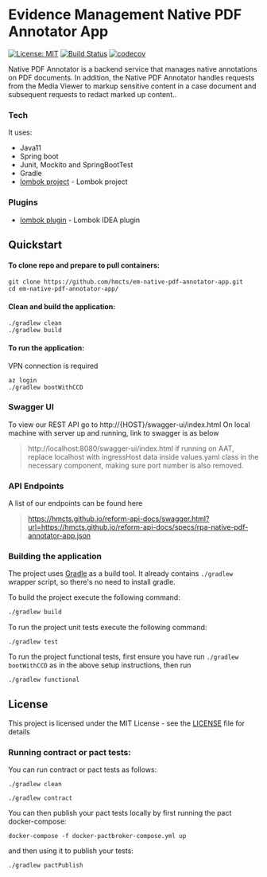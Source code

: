 # Evidence Management Native PDF Annotator App
[![License: MIT](https://img.shields.io/badge/License-MIT-yellow.svg)](https://opensource.org/licenses/MIT)
[![Build Status](https://travis-ci.org/hmcts/rpa-native-pdf-annotator-app.svg?branch=master)](https://travis-ci.org/hmcts/rpa-native-pdf-annotator-app)
[![codecov](https://codecov.io/gh/hmcts/rpa-native-pdf-annotator-app/branch/master/graph/badge.svg)](https://codecov.io/gh/hmcts/rpa-native-pdf-annotator-app)

Native PDF Annotator is a backend service that manages native annotations on PDF documents. 
In addition, the Native PDF Annotator handles requests from the Media Viewer to markup sensitive content in a case document and subsequent requests to redact marked up content..

### Tech

It uses:

* Java11
* Spring boot
* Junit, Mockito and SpringBootTest
* Gradle
* [lombok project](https://projectlombok.org/) - Lombok project

### Plugins
* [lombok plugin](https://plugins.jetbrains.com/idea/plugin/6317-lombok-plugin) - Lombok IDEA plugin

## Quickstart

#### To clone repo and prepare to pull containers:
```
git clone https://github.com/hmcts/em-native-pdf-annotator-app.git
cd em-native-pdf-annotator-app/
```

#### Clean and build the application:
```
./gradlew clean
./gradlew build
```

#### To run the application:

VPN connection is required

```
az login
./gradlew bootWithCCD
```


### Swagger UI
To view our REST API go to http://{HOST}/swagger-ui/index.html
On local machine with server up and running, link to swagger is as below
> http://localhost:8080/swagger-ui/index.html
> if running on AAT, replace localhost with ingressHost data inside values.yaml class in the necessary component, making sure port number is also removed.

### API Endpoints
A list of our endpoints can be found here
> https://hmcts.github.io/reform-api-docs/swagger.html?url=https://hmcts.github.io/reform-api-docs/specs/rpa-native-pdf-annotator-app.json

### Building the application

The project uses [Gradle](https://gradle.org) as a build tool. It already contains
`./gradlew` wrapper script, so there's no need to install gradle.

To build the project execute the following command:

```bash
./gradlew build
```

To run the project unit tests execute the following command:

```
./gradlew test
```

To run the project functional tests, first ensure you have run `./gradlew bootWithCCD` as in the above setup instructions, then run
```
./gradlew functional 
```

## License

This project is licensed under the MIT License - see the [LICENSE](LICENSE) file for details

### Running contract or pact tests:

You can run contract or pact tests as follows:

```
./gradlew clean
```

```
./gradlew contract
```

You can then publish your pact tests locally by first running the pact docker-compose:

```
docker-compose -f docker-pactbroker-compose.yml up
```

and then using it to publish your tests:

```
./gradlew pactPublish
```
